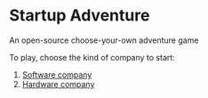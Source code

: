 Startup Adventure
===============================================================================

An open-source choose-your-own adventure game


To play, choose the kind of company to start:


1. [Software company](1-software)
2. [Hardware company](2-hardware)
